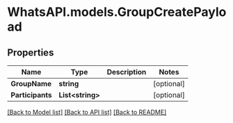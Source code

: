 
# WhatsAPI.models.GroupCreatePayload

## Properties

Name | Type | Description | Notes
------------ | ------------- | ------------- | -------------
**GroupName** | **string** |  | [optional] 
**Participants** | **List&lt;string&gt;** |  | [optional] 

[[Back to Model list]](../README.md#documentation-for-models)
[[Back to API list]](../README.md#documentation-for-api-endpoints)
[[Back to README]](../README.md)

